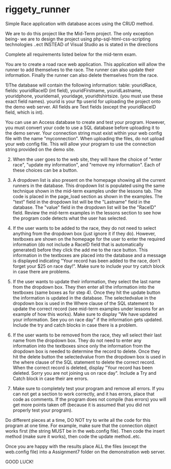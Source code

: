 riggety_runner
==============

Simple Race application with database acces using the CRUD method. 

We are to do this project like the Mid-Term project. The only exception
being- we are to design the project using php-sql-html-css-scripting technologies ..ect 
INSTEAD of Visual Studio as is stated in the directions 


Complete all requirements listed below for the mid-term exam.

You are to create a road race web application. This application will allow the runner to add themselves to the race. The runner can also update their information. Finally the runner can also delete themselves from the race.

1)The database will contain the following information: table: youridRace, fields:  youridRaceID (int field), youridFirstname, youridLastname, youridphone, youridemail, youridage, youridtshirtsize. (you must use these exact field names). yourid is your ftp userid for uploading the project onto the demo web server. All fields are Text fields (except the youridRaceID field, which is int).

You can use an Access database to create and test your program. However, you must convert your code to use a SQL database before uploading it to the demo server. Your connection string must exist within your web config file with the name "myconnection". When uploading the files, do not upload your web config file. This will allow your program to use the connection string provided on the demo site.

2) When the user goes to the web site, they will have the choice of "enter race", "update my information", and "remove my information". Each of these choices can be a button.

3) A dropdown list is also present on the homepage showing all the current runners in the database. This dropdown list is populated using the same technique shown in the mid-term examples under the lessons tab. The code is placed in the page_load section as shown in the examples. The "text" field in the dropdown list will be the "Lastname" field in the database. The "value" field in the dropdown list will be the "RaceID" field. Review the mid-term examples in the lessons section to see how the program code detects what the user has selected.

4) If the user wants to be added to the race, they do not need to select anything from the dropdown box (just ignore it if they do). However, textboxes are shown on the homepage for the user to enter the required information (do not include a RaceID field that is automatically generated) before they click the add me to the race button. This information in the textboxes are placed into the database and a message is displayed indicating "Your record has been added to the race, don't forget your $25 on race day!". Make sure to include your try catch block in case there are problems.

5) If the user wants to update their information, they select the last name from the dropdown box. They then enter all the information into the textboxes (same boxes as for step 4). Once they hit the update button the information is updated in the database. The selectedvalue in the dropdown box is used in the Where clause of the SQL statement to update the correct record (see mid-term examples under lessons for an example of how this works). Make sure to display "We have updated your information. See you on race day" if the information gets updated. Include the try and catch blocks in case there is a problem.

6) If the user wants to be removed from the race, they wll select their last name from the dropdown box. They do not need to enter any information into the textboxes since only the information from the dropdown box is needed to determine the record to delete. Once they hit the delete button the selectedvalue from the dropdown box is used in the where clause of the SQL statement to delete the correct record. When the correct record is deleted, display "Your record has been deleted. Sorry you are not joining us on race day". Include a Try and Catch block in case their are errors.

7) Make sure to completely test your program and remove all errors. If you can not get a section to work correctly, and it has errors, place that code as comments. If the program does not compile (has errors) you will get more points taken off (because it is assumed that you did not properly test your program).

Do different pieces at a time, DO NOT try to write all the code for this program at one time. For example, make sure that the connection object works first (the string MUST be in the web.config file). Then code the insert method (make sure it works), then code the update method..etc.

Once you are happy with the results place ALL the files (except the web.config file) into a Assignment7 folder on the demonstration web server.

GOOD LUCK!
